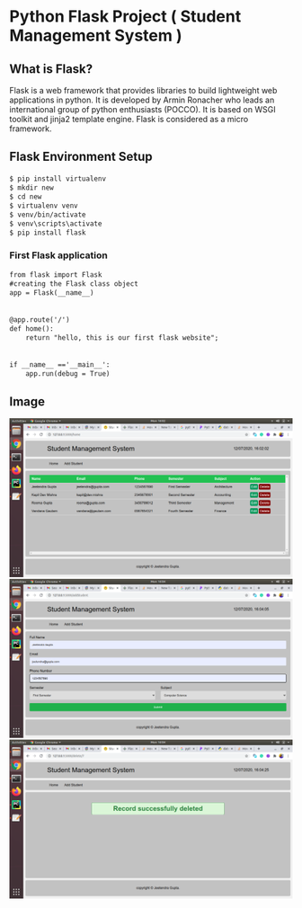 #  Python Flask Project ( Student Management System )

## What is Flask?
Flask is a web framework that provides libraries to build lightweight web applications in python. It is developed by Armin Ronacher who leads an international group of python enthusiasts (POCCO). It is based on WSGI toolkit and jinja2 template engine. Flask is considered as a micro framework.

## Flask Environment Setup
```
$ pip install virtualenv
$ mkdir new   
$ cd new   
$ virtualenv venv  
$ venv/bin/activate  
$ venv\scripts\activate  
$ pip install flask 
```

### First Flask application
```
from flask import Flask
#creating the Flask class object 
app = Flask(__name__)


@app.route('/')
def home():
    return "hello, this is our first flask website";


if __name__ =='__main__':
    app.run(debug = True)
```

## Image
![Image 1](https://github.com/jeetendra29gupta/student_management_system/blob/master/image/Screenshot%20from%202020-12-07%2016-02-03.png)
![Image 2](https://github.com/jeetendra29gupta/student_management_system/blob/master/image/Screenshot%20from%202020-12-07%2016-04-06.png)
![Image 3](https://github.com/jeetendra29gupta/student_management_system/blob/master/image/Screenshot%20from%202020-12-07%2016-04-25.png)

